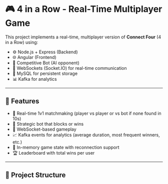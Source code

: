 # 🎮 4 in a Row - Real-Time Multiplayer Game

This project implements a real-time, multiplayer version of **Connect Four** (4 in a Row) using:

- ⚙️ Node.js + Express (Backend)
- 🌐 Angular (Frontend)
- 🧠 Competitive Bot (AI opponent)
- 📡 WebSockets (Socket.IO) for real-time communication
- 🐘 MySQL for persistent storage
- 📊 Kafka for analytics

---

## 🚀 Features

- 🔵 Real-time 1v1 matchmaking (player vs player or vs bot if none found in 10s)
- 🤖 Strategic bot that blocks or wins
- 💬 WebSocket-based gameplay
- 📈 Kafka events for analytics (average duration, most frequent winners, etc.)
- 🧠 In-memory game state with reconnection support
- 🏆 Leaderboard with total wins per user

---

## 🧱 Project Structure

